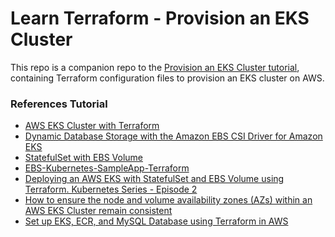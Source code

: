 # Learn Terraform - Provision an EKS Cluster #

This repo is a companion repo to the [Provision an EKS Cluster tutorial](https://developer.hashicorp.com/terraform/tutorials/kubernetes/eks), containing
Terraform configuration files to provision an EKS cluster on AWS.

### References Tutorial ###
* [AWS EKS Cluster with Terraform](https://codingpackets.com/blog/aws-eks-cluster-with-terraform/)
* [Dynamic Database Storage with the Amazon EBS CSI Driver for Amazon EKS](https://community.aws/tutorials/navigating-amazon-eks/eks-dynamic-db-storage-ebs-csi)
* [StatefulSet with EBS Volume](https://www.eksworkshop.com/docs/fundamentals/storage/ebs/statefulset-with-ebs)
* [EBS-Kubernetes-SampleApp-Terraform](https://github.com/stacksimplify/terraform-on-aws-eks/tree/main/16-EBS-Kubernetes-SampleApp-Terraform)
* [Deploying an AWS EKS with StatefulSet and EBS Volume using Terraform. Kubernetes Series - Episode 2](https://dev.to/segoja7/deploying-an-aws-eks-using-terraform-kubernetes-series-episode-2-44jp)
* [How to ensure the node and volume availability zones (AZs) within an AWS EKS Cluster remain consistent](https://stackoverflow.com/questions/72000918/how-to-ensure-the-node-and-volume-availability-zones-azs-within-an-aws-eks-clu)
* [Set up EKS, ECR, and MySQL Database using Terraform in AWS](https://dev.to/paschalogu/project-set-up-eks-ecr-and-mysql-database-using-terraform-in-aws-1l66)
